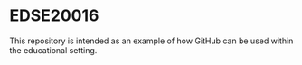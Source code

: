 # EDSE20016

This repository is intended as an example of how GitHub can be used within the educational setting.
